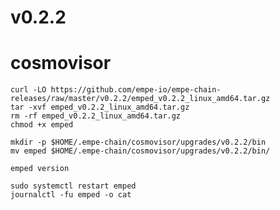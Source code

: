 # v0.2.2 


# cosmovisor

```
curl -LO https://github.com/empe-io/empe-chain-releases/raw/master/v0.2.2/emped_v0.2.2_linux_amd64.tar.gz
tar -xvf emped_v0.2.2_linux_amd64.tar.gz
rm -rf emped_v0.2.2_linux_amd64.tar.gz
chmod +x emped
```
```
mkdir -p $HOME/.empe-chain/cosmovisor/upgrades/v0.2.2/bin
mv emped $HOME/.empe-chain/cosmovisor/upgrades/v0.2.2/bin/
```

```shell
emped version
```

```shell
sudo systemctl restart emped
journalctl -fu emped -o cat
```



